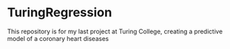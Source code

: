 # TuringRegression
This repository is for my last project at Turing College, creating a predictive model of a coronary heart diseases
